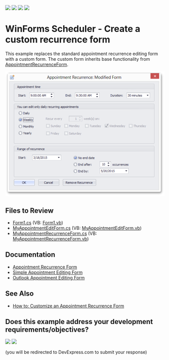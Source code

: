 <!-- default badges list -->
![](https://img.shields.io/endpoint?url=https://codecentral.devexpress.com/api/v1/VersionRange/128634104/19.2.3%2B)
[![](https://img.shields.io/badge/Open_in_DevExpress_Support_Center-FF7200?style=flat-square&logo=DevExpress&logoColor=white)](https://supportcenter.devexpress.com/ticket/details/T220994)
[![](https://img.shields.io/badge/📖_How_to_use_DevExpress_Examples-e9f6fc?style=flat-square)](https://docs.devexpress.com/GeneralInformation/403183)
[![](https://img.shields.io/badge/💬_Leave_Feedback-feecdd?style=flat-square)](#does-this-example-address-your-development-requirementsobjectives)
<!-- default badges end -->

# WinForms Scheduler - Create a custom recurrence form

This example replaces the standard appointment recurrence editing form with a custom form. The custom form inherits base functionality from [AppointmentRecurrenceForm](https://docs.devexpress.com/WindowsForms/DevExpress.XtraScheduler.UI.AppointmentRecurrenceForm).

![WinForms Scheduler - Create a custom recurrence form](https://raw.githubusercontent.com/DevExpress-Examples/how-to-create-a-custom-recurrence-form-using-the-appointmentrecurrenceform-descendant-t220994/14.2.3+/media/e6730faa-d303-11e4-80bf-00155d62480c.png)


## Files to Review

* [Form1.cs](./CS/CustomRecurrenceFormDescendantSample/Form1.cs) (VB: [Form1.vb](./VB/CustomRecurrenceFormDescendantSample/Form1.vb))
* [MyAppointmentEditForm.cs](./CS/CustomRecurrenceFormDescendantSample/MyAppointmentEditForm.cs) (VB: [MyAppointmentEditForm.vb](./VB/CustomRecurrenceFormDescendantSample/MyAppointmentEditForm.vb))
* [MyAppointmentRecurrenceForm.cs](./CS/CustomRecurrenceFormDescendantSample/MyAppointmentRecurrenceForm.cs) (VB: [MyAppointmentRecurrenceForm.vb](./VB/CustomRecurrenceFormDescendantSample/MyAppointmentRecurrenceForm.vb))


## Documentation

* [Appointment Recurrence Form](https://docs.devexpress.com/WindowsForms/115477/controls-and-libraries/scheduler/visual-elements/dialogs/appointment-recurrence-form)
* [Simple Appointment Editing Form](https://docs.devexpress.com/WindowsForms/115047/controls-and-libraries/scheduler/visual-elements/dialogs/simple-former-default-appointment-editing-form)
* [Outlook Appointment Editing Form](https://docs.devexpress.com/WindowsForms/115048/controls-and-libraries/scheduler/visual-elements/dialogs/outlook-appointment-editing-form)


## See Also

* [How to: Customize an Appointment Recurrence Form](https://docs.devexpress.com/WindowsForms/2880/controls-and-libraries/scheduler/examples/forms/how-to-create-a-custom-appointment-recurrence-form-method-1)
<!-- feedback -->
## Does this example address your development requirements/objectives?

[<img src="https://www.devexpress.com/support/examples/i/yes-button.svg"/>](https://www.devexpress.com/support/examples/survey.xml?utm_source=github&utm_campaign=winforms-scheduler-custom-recurrence-form&~~~was_helpful=yes) [<img src="https://www.devexpress.com/support/examples/i/no-button.svg"/>](https://www.devexpress.com/support/examples/survey.xml?utm_source=github&utm_campaign=winforms-scheduler-custom-recurrence-form&~~~was_helpful=no)

(you will be redirected to DevExpress.com to submit your response)
<!-- feedback end -->
